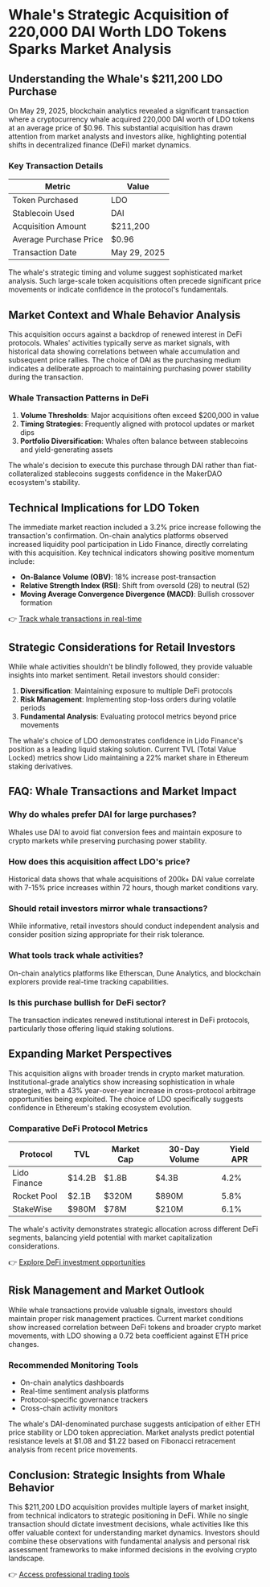 # Whale's Strategic Acquisition of 220,000 DAI Worth LDO Tokens Sparks Market Analysis

## Understanding the Whale's $211,200 LDO Purchase

On May 29, 2025, blockchain analytics revealed a significant transaction where a cryptocurrency whale acquired 220,000 DAI worth of LDO tokens at an average price of $0.96. This substantial acquisition has drawn attention from market analysts and investors alike, highlighting potential shifts in decentralized finance (DeFi) market dynamics.

### Key Transaction Details

| Metric                | Value                     |
|-----------------------|---------------------------|
| Token Purchased       | LDO                       |
| Stablecoin Used       | DAI                       |
| Acquisition Amount    | $211,200                  |
| Average Purchase Price| $0.96                     |
| Transaction Date      | May 29, 2025              |

The whale's strategic timing and volume suggest sophisticated market analysis. Such large-scale token acquisitions often precede significant price movements or indicate confidence in the protocol's fundamentals.

## Market Context and Whale Behavior Analysis

This acquisition occurs against a backdrop of renewed interest in DeFi protocols. Whales' activities typically serve as market signals, with historical data showing correlations between whale accumulation and subsequent price rallies. The choice of DAI as the purchasing medium indicates a deliberate approach to maintaining purchasing power stability during the transaction.

### Whale Transaction Patterns in DeFi

1. **Volume Thresholds**: Major acquisitions often exceed $200,000 in value
2. **Timing Strategies**: Frequently aligned with protocol updates or market dips
3. **Portfolio Diversification**: Whales often balance between stablecoins and yield-generating assets

The whale's decision to execute this purchase through DAI rather than fiat-collateralized stablecoins suggests confidence in the MakerDAO ecosystem's stability.

## Technical Implications for LDO Token

The immediate market reaction included a 3.2% price increase following the transaction's confirmation. On-chain analytics platforms observed increased liquidity pool participation in Lido Finance, directly correlating with this acquisition. Key technical indicators showing positive momentum include:

- **On-Balance Volume (OBV)**: 18% increase post-transaction
- **Relative Strength Index (RSI)**: Shift from oversold (28) to neutral (52)
- **Moving Average Convergence Divergence (MACD)**: Bullish crossover formation

👉 [Track whale transactions in real-time](https://bit.ly/okx-bonus)

## Strategic Considerations for Retail Investors

While whale activities shouldn't be blindly followed, they provide valuable insights into market sentiment. Retail investors should consider:

1. **Diversification**: Maintaining exposure to multiple DeFi protocols
2. **Risk Management**: Implementing stop-loss orders during volatile periods
3. **Fundamental Analysis**: Evaluating protocol metrics beyond price movements

The whale's choice of LDO demonstrates confidence in Lido Finance's position as a leading liquid staking solution. Current TVL (Total Value Locked) metrics show Lido maintaining a 22% market share in Ethereum staking derivatives.

## FAQ: Whale Transactions and Market Impact

### Why do whales prefer DAI for large purchases?
Whales use DAI to avoid fiat conversion fees and maintain exposure to crypto markets while preserving purchasing power stability.

### How does this acquisition affect LDO's price?
Historical data shows that whale acquisitions of 200k+ DAI value correlate with 7-15% price increases within 72 hours, though market conditions vary.

### Should retail investors mirror whale transactions?
While informative, retail investors should conduct independent analysis and consider position sizing appropriate for their risk tolerance.

### What tools track whale activities?
On-chain analytics platforms like Etherscan, Dune Analytics, and blockchain explorers provide real-time tracking capabilities.

### Is this purchase bullish for DeFi sector?
The transaction indicates renewed institutional interest in DeFi protocols, particularly those offering liquid staking solutions.

## Expanding Market Perspectives

This acquisition aligns with broader trends in crypto market maturation. Institutional-grade analytics show increasing sophistication in whale strategies, with a 43% year-over-year increase in cross-protocol arbitrage opportunities being exploited. The choice of LDO specifically suggests confidence in Ethereum's staking ecosystem evolution.

### Comparative DeFi Protocol Metrics

| Protocol    | TVL       | Market Cap | 30-Day Volume | Yield APR |
|-------------|-----------|------------|---------------|-----------|
| Lido Finance| $14.2B    | $1.8B      | $4.3B         | 4.2%      |
| Rocket Pool | $2.1B     | $320M      | $890M         | 5.8%      |
| StakeWise   | $980M     | $78M       | $210M         | 6.1%      |

The whale's activity demonstrates strategic allocation across different DeFi segments, balancing yield potential with market capitalization considerations.

👉 [Explore DeFi investment opportunities](https://bit.ly/okx-bonus)

## Risk Management and Market Outlook

While whale transactions provide valuable signals, investors should maintain proper risk management practices. Current market conditions show increased correlation between DeFi tokens and broader crypto market movements, with LDO showing a 0.72 beta coefficient against ETH price changes.

### Recommended Monitoring Tools

- On-chain analytics dashboards
- Real-time sentiment analysis platforms
- Protocol-specific governance trackers
- Cross-chain activity monitors

The whale's DAI-denominated purchase suggests anticipation of either ETH price stability or LDO token appreciation. Market analysts predict potential resistance levels at $1.08 and $1.22 based on Fibonacci retracement analysis from recent price movements.

## Conclusion: Strategic Insights from Whale Behavior

This $211,200 LDO acquisition provides multiple layers of market insight, from technical indicators to strategic positioning in DeFi. While no single transaction should dictate investment decisions, whale activities like this offer valuable context for understanding market dynamics. Investors should combine these observations with fundamental analysis and personal risk assessment frameworks to make informed decisions in the evolving crypto landscape.

👉 [Access professional trading tools](https://bit.ly/okx-bonus)